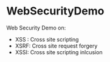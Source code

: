 # WebSecurityDemo

Web Security Demo on:

  * XSS : Cross site scripting
  * XSRF: Cross site request forgery
  * XSSI: Cross site scripting inlcusion
